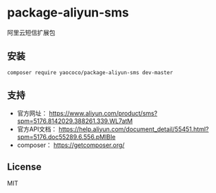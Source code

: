 # package-aliyun-sms
阿里云短信扩展包

## 安装

```shell
composer require yaococo/package-aliyun-sms dev-master
```


## 支持

- 官方网址： https://www.aliyun.com/product/sms?spm=5176.8142029.388261.339.WL7atM
- 官方API文档： https://help.aliyun.com/document_detail/55451.html?spm=5176.doc55289.6.556.pMlBIe
- composer： https://getcomposer.org/

## License

MIT
